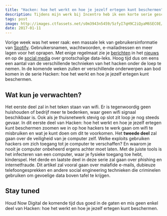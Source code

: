 ```yaml
---
title: "Hacken: hoe het werkt en hoe je jezelf ertegen kunt beschermen"
description: Tijdens mijn werk bij Incentro heb ik een korte serie geschreven over hacken en hoe het werkt. Het eerste deel was [gepubliceerd op de site](https://www.incentro.com/nl/blog/hacken-hoe-het-werkt-en-hoe-je-jezelf-ertegen-kunt-beschermen/) van Incentro op 11 janurai 2017.
tags: post
image: http://images.ctfassets.net/s0m3943n5459/5zfyI7qH9C2iQyaM6SEC0E/935a17ec51ad1ab925b085254b107657/apple-iphone-smartphone-desk-large-1200x500.jpg
date: 2017-01-11
---
```

Vorige week was het weer raak: een massale lek van gebruikersinformatie van [Spotify](http://techcrunch.com/2016/04/25/hundreds-of-spotify-credentials-appear-online-users-report-accounts-hacked-emails-changed/ "Spotify hack op Techcrunch"). Gebruikersnamen, wachtwoorden, e-mailadressen en meer lagen voor het oprapen. Met enige regelmaat zie je [berichten](http://www.nytimes.com/2014/08/06/technology/russian-gang-said-to-amass-more-than-a-billion-stolen-internet-credentials.html?_r=0 "Artikel van de New York Times") in het [nieuws](http://www.nu.nl/internet/2521919/hack-playstation-network-kost-sony-120-miljoen-euro.html "Artikel over Playstation hack op NU.nl") en op de [social media](https://www.facebook.com/wired/posts/10153663838918721 "Bericht van Wired op Facebook") over grootschalige data-leks. Hoog tijd dus om eens een aantal van de verschillende technieken van het hacken onder de loep te nemen. In de komende weken zullen er verschillende onderwerpen aan bod komen in de serie Hacken: hoe het werkt en hoe je jezelf ertegen kunt beschermen.

## Wat kun je verwachten?
Het eerste deel zal in het teken staan van wifi. Er is tegenwoordig geen huishouden of bedrijf meer te bedenken, waar geen wifi signaal beschikbaar is. Ook als je thuisnetwerk stevig op slot zit loop je nog steeds gevaar. In dit eerste deel van Hacken: hoe het werkt en hoe je jezelf ertegen kunt beschermen zoomen we in op hoe hackers te werk gaan om wifi te misbruiken en wat je kunt doen om dit te voorkomen. Het __tweede deel__ zal gaan over de veiligheid van je computer zelf. Welke exploits gebruiken hackers om zich toegang tot je computer te verschaffen? En waarom je nooit je computer onbeheerd ergens achter moet laten. Met de juiste tools is het infecteren van een computer, waar je fysieke toegang toe hebt, kinderspel. Het derde en laatste deel in deze serie zal gaan over phishing en internetfraude. Dit artikel zal vooral gaan over malafide e-mails, dubieuze telefoongesprekken en andere social engineering technieken die criminelen gebruiken om gevoelige data boven tafel te krijgen.

## Stay tuned
Houd Now Digital de komende tijd dus goed in de gaten en mis geen enkel deel van Hacken: hoe het werkt en hoe je jezelf ertegen kunt beschermen.